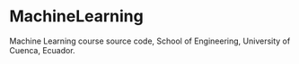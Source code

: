 # MachineLearning
Machine Learning course source code, School of Engineering, University of Cuenca, Ecuador.
